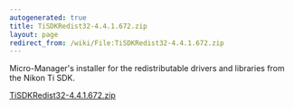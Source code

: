 ```yaml
---
autogenerated: true
title: TiSDKRedist32-4.4.1.672.zip
layout: page
redirect_from: /wiki/File:TiSDKRedist32-4.4.1.672.zip
---
```


Micro-Manager's installer for the redistributable drivers and libraries
from the Nikon Ti SDK.

[TiSDKRedist32-4.4.1.672.zip](/media/files/TiSDKRedist32-4.4.1.672.zip)

